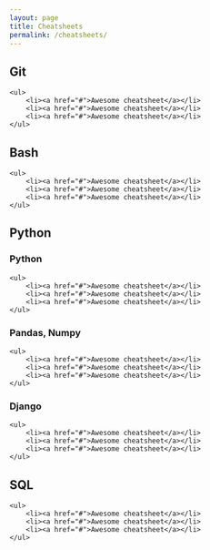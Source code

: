 ```yaml
---
layout: page
title: Cheatsheets
permalink: /cheatsheets/
---
```


<h2>Git</h2>

	<ul>
		<li><a href="#">Awesome cheatsheet</a></li>
		<li><a href="#">Awesome cheatsheet</a></li>
		<li><a href="#">Awesome cheatsheet</a></li>
	</ul>

<h2>Bash</h2>

	<ul>
		<li><a href="#">Awesome cheatsheet</a></li>
		<li><a href="#">Awesome cheatsheet</a></li>
		<li><a href="#">Awesome cheatsheet</a></li>
	</ul>

<h2>Python</h2>
<h3>Python</h3>	

	<ul>
		<li><a href="#">Awesome cheatsheet</a></li>
		<li><a href="#">Awesome cheatsheet</a></li>
		<li><a href="#">Awesome cheatsheet</a></li>
	</ul>
<h3>Pandas, Numpy</h3>

	<ul>
		<li><a href="#">Awesome cheatsheet</a></li>
		<li><a href="#">Awesome cheatsheet</a></li>
		<li><a href="#">Awesome cheatsheet</a></li>
	</ul>
<h3>Django</h3>

	<ul>
		<li><a href="#">Awesome cheatsheet</a></li>
		<li><a href="#">Awesome cheatsheet</a></li>
		<li><a href="#">Awesome cheatsheet</a></li>
	</ul>

<h2>SQL</h2>

	<ul>
		<li><a href="#">Awesome cheatsheet</a></li>
		<li><a href="#">Awesome cheatsheet</a></li>
		<li><a href="#">Awesome cheatsheet</a></li>
	</ul>